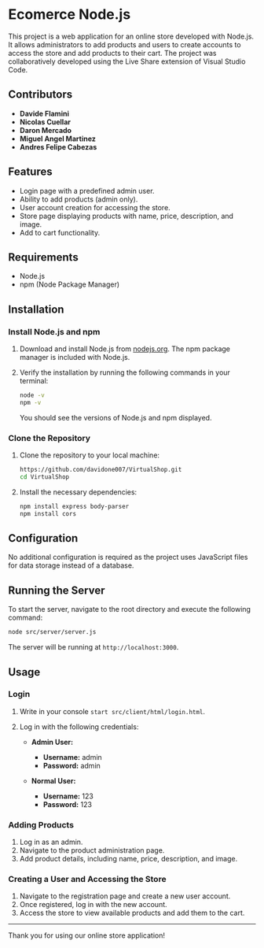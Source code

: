 # Ecomerce Node.js

This project is a web application for an online store developed with Node.js. It allows administrators to add products and users to create accounts to access the store and add products to their cart. The project was collaboratively developed using the Live Share extension of Visual Studio Code.

## Contributors

- **Davide Flamini**
- **Nicolas Cuellar**
- **Daron Mercado**
- **Miguel Angel Martinez**
- **Andres Felipe Cabezas**

## Features

- Login page with a predefined admin user.
- Ability to add products (admin only).
- User account creation for accessing the store.
- Store page displaying products with name, price, description, and image.
- Add to cart functionality.

## Requirements

- Node.js
- npm (Node Package Manager)

## Installation

### Install Node.js and npm

1. Download and install Node.js from [nodejs.org](https://nodejs.org/). The npm package manager is included with Node.js.

2. Verify the installation by running the following commands in your terminal:

   ```sh
   node -v
   npm -v
   ```

   You should see the versions of Node.js and npm displayed.

### Clone the Repository

1. Clone the repository to your local machine:

   ```sh
   https://github.com/davidone007/VirtualShop.git
   cd VirtualShop
   ```

2. Install the necessary dependencies:

   ```sh
   npm install express body-parser
   npm install cors
   ```

## Configuration

No additional configuration is required as the project uses JavaScript files for data storage instead of a database.

## Running the Server

To start the server, navigate to the root directory and execute the following command:

```sh
node src/server/server.js
```

The server will be running at `http://localhost:3000`.

## Usage

### Login

1. Write in your console `start src/client/html/login.html`.
2. Log in with the following credentials:

   - **Admin User:**
     - **Username:** admin
     - **Password:** admin

   - **Normal User:**
     - **Username:** 123
     - **Password:** 123

### Adding Products

1. Log in as an admin.
2. Navigate to the product administration page.
3. Add product details, including name, price, description, and image.

### Creating a User and Accessing the Store

1. Navigate to the registration page and create a new user account.
2. Once registered, log in with the new account.
3. Access the store to view available products and add them to the cart.

---

Thank you for using our online store application!
